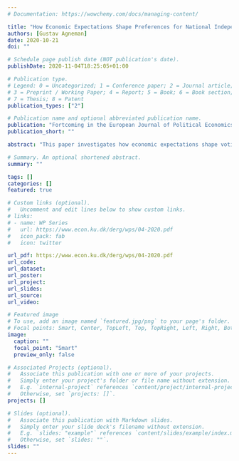 ```yaml
---
# Documentation: https://wowchemy.com/docs/managing-content/

title: "How Economic Expectations Shape Preferences for National Independence: Evidence from Greenland"
authors: [Gustav Agneman]
date: 2020-10-21
doi: ""

# Schedule page publish date (NOT publication's date).
publishDate: 2020-11-04T18:25:05+01:00

# Publication type.
# Legend: 0 = Uncategorized; 1 = Conference paper; 2 = Journal article;
# 3 = Preprint / Working Paper; 4 = Report; 5 = Book; 6 = Book section;
# 7 = Thesis; 8 = Patent
publication_types: ["2"]

# Publication name and optional abbreviated publication name.
publication: "Fortcoming in the European Journal of Political Economics"
publication_short: ""

abstract: "This paper investigates how economic expectations shape voting intentions in a hypothetical independence referendum in Greenland, a self-governing region of the Kingdom of Denmark. I identify the causal effect of economic expectations by randomly exposing respondents to a prime informing on Greenland's current fiscal deficit. Respondents exposed to the information are 43% more likely to oppose independence, an effect I attribute to (a) worsened economic expectations and (b) greater political participation among pessimistic respondents. I further document that the impact of the prime depends on respondents' personal ties to the political union. While information exposure substantially increases opposition to independence among voters with strong ties to Denmark, voting intentions are essentially unchanged for respondents with weak ties to Denmark. Still, instrumental motives shape preferences for a sufficiently large proportion of voters for the information prime to alter the outcome of the independence referendum."

# Summary. An optional shortened abstract.
summary: ""

tags: []
categories: []
featured: true

# Custom links (optional).
#   Uncomment and edit lines below to show custom links.
# links:
# - name: WP Series
#   url: https://www.econ.ku.dk/derg/wps/04-2020.pdf
#   icon_pack: fab
#   icon: twitter

url_pdf: https://www.econ.ku.dk/derg/wps/04-2020.pdf
url_code:
url_dataset:
url_poster:
url_project:
url_slides:
url_source:
url_video:

# Featured image
# To use, add an image named `featured.jpg/png` to your page's folder. 
# Focal points: Smart, Center, TopLeft, Top, TopRight, Left, Right, BottomLeft, Bottom, BottomRight.
image:
  caption: ""
  focal_point: "Smart"
  preview_only: false

# Associated Projects (optional).
#   Associate this publication with one or more of your projects.
#   Simply enter your project's folder or file name without extension.
#   E.g. `internal-project` references `content/project/internal-project/index.md`.
#   Otherwise, set `projects: []`.
projects: []

# Slides (optional).
#   Associate this publication with Markdown slides.
#   Simply enter your slide deck's filename without extension.
#   E.g. `slides: "example"` references `content/slides/example/index.md`.
#   Otherwise, set `slides: ""`.
slides: ""
---
```

